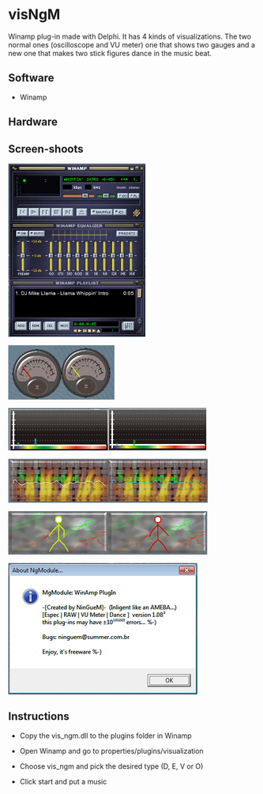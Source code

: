 # visNgM

Winamp plug-in made with Delphi. It has 4 kinds of visualizations. The two normal ones (oscilloscope and VU meter) one that shows two gauges and a new one that makes two stick figures dance in the music beat.

## Software

- Winamp

## Hardware

## Screen-shoots

![Winamp](/doc/winamp.png?raw=true "Winamp")

![VU](/doc/vu.png?raw=true "VU")

![Spectre](/doc/spec.png?raw=true "Spectre")

![Osciloscope](/doc/scope.png?raw=true "Osciloscope")

![Dance](/doc/dance.png?raw=true "Dance")

![About](/doc/about.png?raw=true "About")

## Instructions

- Copy the vis_ngm.dll to the plugins folder in Winamp

- Open Winamp and go to properties/plugins/visualization

- Choose vis_ngm and pick the desired type (D, E, V or O)

- Click start and put a music
